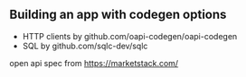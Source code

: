 ## Building an app with codegen options
- HTTP clients by github.com/oapi-codegen/oapi-codegen
- SQL by github.com/sqlc-dev/sqlc


open api spec from https://marketstack.com/